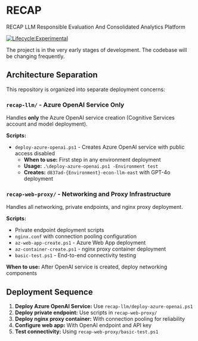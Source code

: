 # RECAP
RECAP LLM Responsible Evaluation And Consolidated Analytics Platform

[![Lifecycle:Experimental](https://img.shields.io/badge/Lifecycle-Experimental-339999)](https://github.com/bcgov/repomountie/blob/master/doc/lifecycle-badges.m)

The project is in the very early stages of development. The codebase will be changing frequently.

## Architecture Separation

This repository is organized into separate deployment concerns:

### `recap-llm/` - Azure OpenAI Service Only
Handles **only** the Azure OpenAI service creation (Cognitive Services account and model deployment).

**Scripts:**
- `deploy-azure-openai.ps1` - Creates Azure OpenAI service with public access disabled
  - **When to use:** First step in any environment deployment
  - **Usage:** `.\deploy-azure-openai.ps1 -Environment test`
  - **Creates:** `d837ad-{Environment}-econ-llm-east` with GPT-4o deployment

### `recap-web-proxy/` - Networking and Proxy Infrastructure
Handles all networking, private endpoints, and nginx proxy deployment.

**Scripts:**
- Private endpoint deployment scripts
- `nginx.conf` with connection pooling configuration  
- `az-web-app-create.ps1` - Azure Web App deployment
- `az-container-create.ps1` - nginx proxy container deployment
- `basic-test.ps1` - End-to-end connectivity testing

**When to use:** After OpenAI service is created, deploy networking components

## Deployment Sequence

1. **Deploy Azure OpenAI Service:** Use `recap-llm/deploy-azure-openai.ps1`
2. **Deploy private endpoint:** Use scripts in `recap-web-proxy/`
3. **Deploy nginx proxy container:** With connection pooling for reliability
4. **Configure web app:** With OpenAI endpoint and API key
5. **Test connectivity:** Using `recap-web-proxy/basic-test.ps1`